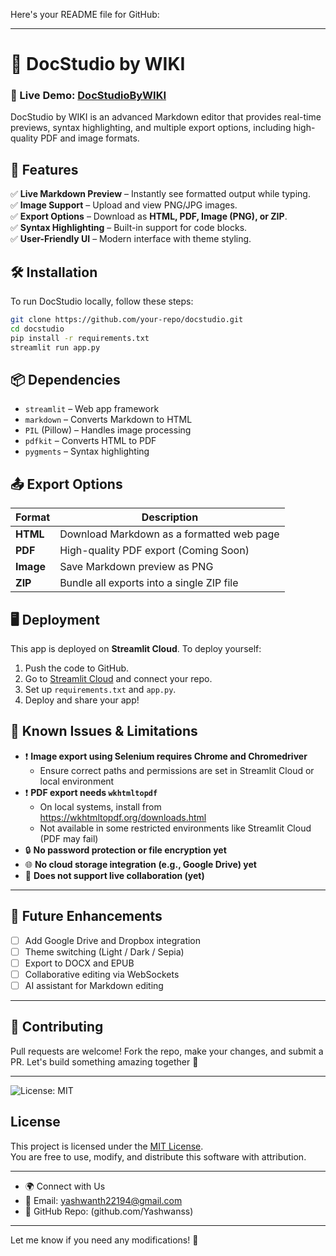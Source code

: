 Here's your README file for GitHub:  

---

# 📄 DocStudio by WIKI  

### 🚀 Live Demo: [DocStudioByWIKI](https://docstudio-bywiki.streamlit.app/) 

DocStudio by WIKI is an advanced Markdown editor that provides real-time previews, syntax highlighting, and multiple export options, including high-quality PDF and image formats.  

## 🌟 Features  

✅ **Live Markdown Preview** – Instantly see formatted output while typing.  
✅ **Image Support** – Upload and view PNG/JPG images.  
✅ **Export Options** – Download as **HTML, PDF, Image (PNG), or ZIP**.  
✅ **Syntax Highlighting** – Built-in support for code blocks.  
✅ **User-Friendly UI** – Modern interface with theme styling.  

## 🛠️ Installation  

To run DocStudio locally, follow these steps:  

```bash
git clone https://github.com/your-repo/docstudio.git  
cd docstudio  
pip install -r requirements.txt  
streamlit run app.py  
```

## 📦 Dependencies  

- `streamlit` – Web app framework  
- `markdown` – Converts Markdown to HTML  
- `PIL` (Pillow) – Handles image processing  
- `pdfkit` – Converts HTML to PDF  
- `pygments` – Syntax highlighting  

## 📤 Export Options  

| Format  | Description  |
|---------|-------------|
| **HTML**  | Download Markdown as a formatted web page |
| **PDF**   | High-quality PDF export (Coming Soon)|
| **Image** | Save Markdown preview as PNG |
| **ZIP**   | Bundle all exports into a single ZIP file |

## 🖥️ Deployment  

This app is deployed on **Streamlit Cloud**. To deploy yourself:  

1. Push the code to GitHub.  
2. Go to [Streamlit Cloud](https://share.streamlit.io/) and connect your repo.  
3. Set up `requirements.txt` and `app.py`.  
4. Deploy and share your app!  

## 🐞 Known Issues & Limitations  

- ❗ **Image export using Selenium requires Chrome and Chromedriver**  
  - Ensure correct paths and permissions are set in Streamlit Cloud or local environment  
- ❗ **PDF export needs `wkhtmltopdf`**  
  - On local systems, install from https://wkhtmltopdf.org/downloads.html  
  - Not available in some restricted environments like Streamlit Cloud (PDF may fail)  
- 🔒 **No password protection or file encryption yet**  
- 🌐 **No cloud storage integration (e.g., Google Drive) yet**  
- 🔄 **Does not support live collaboration (yet)**  

---

## 🎯 Future Enhancements  

- [ ] Add Google Drive and Dropbox integration  
- [ ] Theme switching (Light / Dark / Sepia)  
- [ ] Export to DOCX and EPUB  
- [ ] Collaborative editing via WebSockets  
- [ ] AI assistant for Markdown editing  

---

## 🤝 Contributing  

Pull requests are welcome! Fork the repo, make your changes, and submit a PR. Let's build something amazing together 🙌  

---

![License: MIT](https://img.shields.io/badge/License-MIT-blue.svg)
## License

This project is licensed under the [MIT License](LICENSE).  
You are free to use, modify, and distribute this software with attribution.

---

- 🌍 Connect with Us
- 📧 Email: yashwanth22194@gmail.com
- 🔗 GitHub Repo: (github.com/Yashwanss)

---
Let me know if you need any modifications! 🚀
